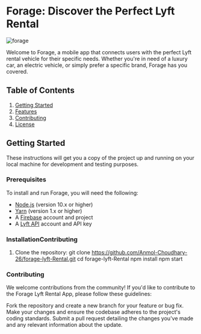 # Forage: Discover the Perfect Lyft Rental

![forage](./app/assets/images/forage_logo.png)

Welcome to Forage, a mobile app that connects users with the perfect Lyft rental vehicle for their specific needs. Whether you're in need of a luxury car, an electric vehicle, or simply prefer a specific brand, Forage has you covered.

## Table of Contents

1. [Getting Started](#getting-started)
2. [Features](#features)
3. [Contributing](#contributing)
4. [License](#license)

## Getting Started

These instructions will get you a copy of the project up and running on your local machine for development and testing purposes.

### Prerequisites

To install and run Forage, you will need the following:

- [Node.js](https://nodejs.org/en/) (version 10.x or higher)
- [Yarn](https://yarnpkg.com/en/) (version 1.x or higher)
- A [Firebase](https://firebase.google.com/) account and project
- A [Lyft API](https://www.lyft.com/developers) account and API key

### InstallationContributing

1. Clone the repository:
git clone https://github.com/Anmol-Choudhary-26/forage-lyft-Rental.git
cd forage-lyft-Rental
npm install
npm start

### Contributing
We welcome contributions from the community! If you'd like to contribute to the Forage Lyft Rental App, please follow these guidelines:

Fork the repository and create a new branch for your feature or bug fix.
Make your changes and ensure the codebase adheres to the project's coding standards.
Submit a pull request detailing the changes you've made and any relevant information about the update.


